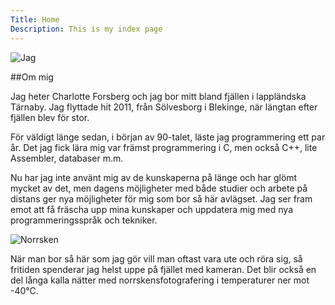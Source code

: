 ```yaml
---
Title: Home
Description: This is my index page
---
```


![Jag](%assets_url%/img/me.jpg)

##Om mig

Jag heter Charlotte Forsberg och jag bor mitt bland fjällen i lappländska Tärnaby. Jag flyttade hit 2011, från Sölvesborg i Blekinge, när längtan efter fjällen blev för stor.

För väldigt länge sedan, i början av 90-talet, läste jag programmering ett par år. Det jag fick lära mig var främst programmering i C, men också C++, lite Assembler, databaser m.m.

Nu har jag inte använt mig av de kunskaperna på länge och har glömt mycket av det, men dagens möjligheter med både studier och arbete på distans ger nya möjligheter för mig som bor så här avlägset. Jag ser fram emot att få fräscha upp mina kunskaper och uppdatera mig med nya programmeringsspråk och tekniker.

![Norrsken](%assets_url%/img/norrsken400px.jpg)

När man bor så här som jag gör vill man oftast vara ute och röra sig, så fritiden spenderar jag helst uppe på fjället med kameran. Det blir också en del långa kalla nätter med norrskensfotografering i temperaturer ner mot -40°C.
